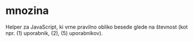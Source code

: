 # mnozina
Helper za JavaScript, ki vrne pravilno obliko besede glede na števnost (kot npr. (1) uporabnik, (2), (5) uporabnikov).
